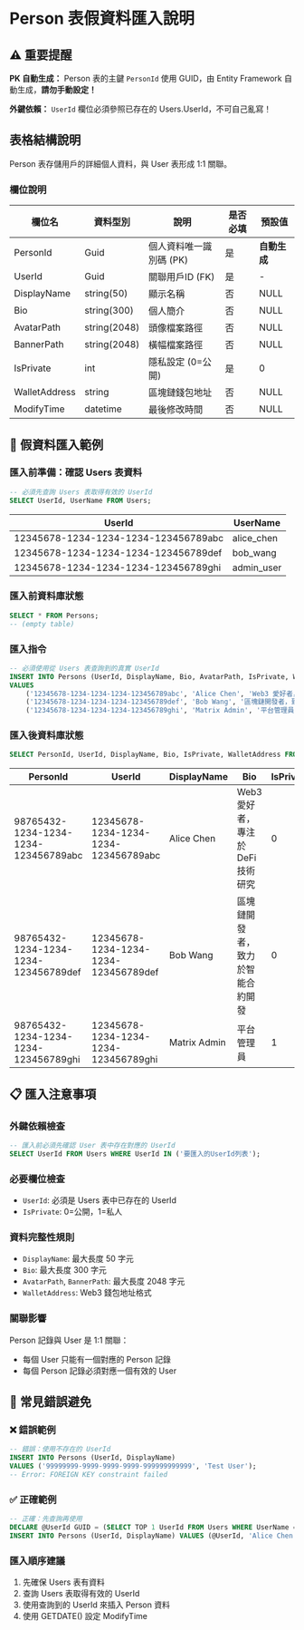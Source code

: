 # Person 表假資料匯入說明

## ⚠️ 重要提醒
**PK 自動生成：** Person 表的主鍵 `PersonId` 使用 GUID，由 Entity Framework 自動生成，**請勿手動設定！**

**外鍵依賴：** `UserId` 欄位必須參照已存在的 Users.UserId，不可自己亂寫！

## 表格結構說明
Person 表存儲用戶的詳細個人資料，與 User 表形成 1:1 關聯。

### 欄位說明
| 欄位名 | 資料型別 | 說明 | 是否必填 | 預設值 |
|-------|---------|-----|---------|--------|
| PersonId | Guid | 個人資料唯一識別碼 (PK) | 是 | **自動生成** |
| UserId | Guid | 關聯用戶ID (FK) | 是 | - |
| DisplayName | string(50) | 顯示名稱 | 否 | NULL |
| Bio | string(300) | 個人簡介 | 否 | NULL |
| AvatarPath | string(2048) | 頭像檔案路徑 | 否 | NULL |
| BannerPath | string(2048) | 橫幅檔案路徑 | 否 | NULL |
| IsPrivate | int | 隱私設定 (0=公開) | 是 | 0 |
| WalletAddress | string | 區塊鏈錢包地址 | 否 | NULL |
| ModifyTime | datetime | 最後修改時間 | 否 | NULL |

## 🔧 假資料匯入範例

### 匯入前準備：確認 Users 表資料
```sql
-- 必須先查詢 Users 表取得有效的 UserId
SELECT UserId, UserName FROM Users;
```
UserId                               | UserName
-------------------------------------|------------
12345678-1234-1234-1234-123456789abc | alice_chen
12345678-1234-1234-1234-123456789def | bob_wang
12345678-1234-1234-1234-123456789ghi | admin_user

### 匯入前資料庫狀態
```sql
SELECT * FROM Persons;
-- (empty table)
```

### 匯入指令
```sql
-- 必須使用從 Users 表查詢到的真實 UserId
INSERT INTO Persons (UserId, DisplayName, Bio, AvatarPath, IsPrivate, WalletAddress, ModifyTime)
VALUES 
    ('12345678-1234-1234-1234-123456789abc', 'Alice Chen', 'Web3 愛好者，專注於 DeFi 技術研究', '/uploads/avatars/alice.jpg', 0, '0x1234567890abcdef', GETDATE()),
    ('12345678-1234-1234-1234-123456789def', 'Bob Wang', '區塊鏈開發者，致力於智能合約開發', '/uploads/avatars/bob.jpg', 0, '0xabcdef1234567890', GETDATE()),
    ('12345678-1234-1234-1234-123456789ghi', 'Matrix Admin', '平台管理員', '/uploads/avatars/admin.jpg', 1, NULL, GETDATE());
```

### 匯入後資料庫狀態
```sql
SELECT PersonId, UserId, DisplayName, Bio, IsPrivate, WalletAddress FROM Persons;
```
PersonId                             | UserId                               | DisplayName  | Bio                           | IsPrivate | WalletAddress
-------------------------------------|--------------------------------------|-------------|-------------------------------|-----------|-------------------
98765432-1234-1234-1234-123456789abc | 12345678-1234-1234-1234-123456789abc | Alice Chen  | Web3 愛好者，專注於 DeFi 技術研究 | 0         | 0x1234567890abcdef
98765432-1234-1234-1234-123456789def | 12345678-1234-1234-1234-123456789def | Bob Wang    | 區塊鏈開發者，致力於智能合約開發  | 0         | 0xabcdef1234567890
98765432-1234-1234-1234-123456789ghi | 12345678-1234-1234-1234-123456789ghi | Matrix Admin| 平台管理員                     | 1         | NULL

## 📋 匯入注意事項

### 外鍵依賴檢查
```sql
-- 匯入前必須先確認 User 表中存在對應的 UserId
SELECT UserId FROM Users WHERE UserId IN ('要匯入的UserId列表');
```

### 必要欄位檢查
- `UserId`: 必須是 Users 表中已存在的 UserId
- `IsPrivate`: 0=公開，1=私人

### 資料完整性規則
- `DisplayName`: 最大長度 50 字元
- `Bio`: 最大長度 300 字元
- `AvatarPath`, `BannerPath`: 最大長度 2048 字元
- `WalletAddress`: Web3 錢包地址格式

### 關聯影響
Person 記錄與 User 是 1:1 關聯：
- 每個 User 只能有一個對應的 Person 記錄
- 每個 Person 記錄必須對應一個有效的 User

## 🚨 常見錯誤避免

### ❌ 錯誤範例
```sql
-- 錯誤：使用不存在的 UserId
INSERT INTO Persons (UserId, DisplayName) 
VALUES ('99999999-9999-9999-9999-999999999999', 'Test User');
-- Error: FOREIGN KEY constraint failed
```

### ✅ 正確範例
```sql
-- 正確：先查詢再使用
DECLARE @UserId GUID = (SELECT TOP 1 UserId FROM Users WHERE UserName = 'alice_chen');
INSERT INTO Persons (UserId, DisplayName) VALUES (@UserId, 'Alice Chen');
```

### 匯入順序建議
1. 先確保 Users 表有資料
2. 查詢 Users 表取得有效的 UserId
3. 使用查詢到的 UserId 來插入 Person 資料
4. 使用 GETDATE() 設定 ModifyTime